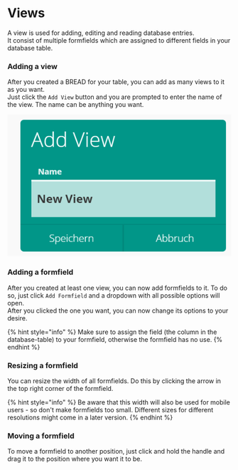 # Views

A view is used for adding, editing and reading database entries.  
It consist of multiple formfields which are assigned to different fields in your database table.

### Adding a view

After you created a BREAD for your table, you can add as many views to it as you want.  
Just click the `Add View` button and you are prompted to enter the name of the view. The name can be anything you want.

![](../.gitbook/assets/new_view.PNG)

### Adding a formfield

After you created at least one view, you can now add formfields to it. To do so, just click `Add Formfield` and a dropdown with all possible options will open.  
After you clicked the one you want, you can now change its options to your desire.

{% hint style="info" %}
Make sure to assign the field \(the column in the database-table\) to your formfield, otherwise the formfield has no use.
{% endhint %}

### Resizing a formfield

You can resize the width of all formfields. Do this by clicking the arrow in the top right corner of the formfield.

{% hint style="info" %}
Be aware that this width will also be used for mobile users - so don't make formfields too small. Different sizes for different resolutions might come in a later version.
{% endhint %}

### Moving a formfield

To move a formfield to another position, just click and hold the handle and drag it to the position where you want it to be.

